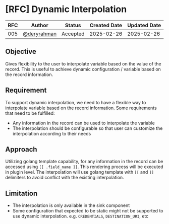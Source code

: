 # [RFC] Dynamic Interpolation

| RFC | Author | Status | Created Date | Updated Date |
| --- | ------ | ------ | ------------ | ------------ |
| 005 | [@deryrahman](https://github.com/deryrahman) | Accepted | 2025-02-26 | 2025-02-26 |

## Objective
Gives flexibility to the user to interpolate variable based on the value of the record. This is useful to achieve dynamic configuration / variable based on the record information.

## Requirement
To support dynamic interpolation, we need to have a flexible way to interpolate variable based on the record information. Some requirements that need to be fulfilled:
- Any information in the record can be used to interpolate the variable
- The interpolation should be configurable so that user can customize the interpolation according to their needs

## Approach
Utilizing golang template capability, for any information in the record can be accessed using `[[ .field_name ]]`. This rendering process will be executed in plugin level. The interpolation will use golang template with `[[` and `]]` delimiters to avoid conflict with the existing interpolation.

## Limitation
- The interpolation is only available in the sink component
- Some configuration that expected to be static might not be supported to use dynamic interpolation. e.g. `CREDENTIALS`, `DESTINATION_URI`, etc
